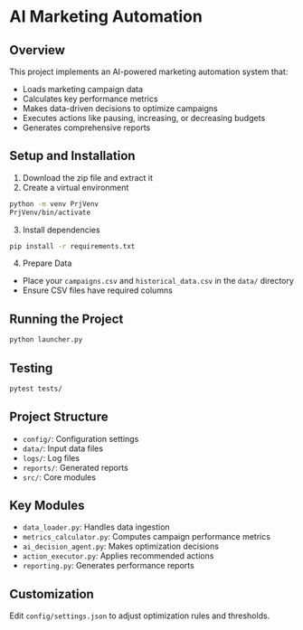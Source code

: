 # AI Marketing Automation

## Overview
This project implements an AI-powered marketing automation system that:
- Loads marketing campaign data
- Calculates key performance metrics
- Makes data-driven decisions to optimize campaigns
- Executes actions like pausing, increasing, or decreasing budgets
- Generates comprehensive reports

## Setup and Installation

1. Download the zip file and extract it
2. Create a virtual environment
```bash
python -m venv PrjVenv
PrjVenv/bin/activate  
```

3. Install dependencies
```bash
pip install -r requirements.txt
```

4. Prepare Data
- Place your `campaigns.csv` and `historical_data.csv` in the `data/` directory
- Ensure CSV files have required columns

## Running the Project
```bash
python launcher.py
```

## Testing
```bash
pytest tests/
```

## Project Structure
- `config/`: Configuration settings
- `data/`: Input data files
- `logs/`: Log files
- `reports/`: Generated reports
- `src/`: Core modules

## Key Modules
- `data_loader.py`: Handles data ingestion
- `metrics_calculator.py`: Computes campaign performance metrics
- `ai_decision_agent.py`: Makes optimization decisions
- `action_executor.py`: Applies recommended actions
- `reporting.py`: Generates performance reports

## Customization
Edit `config/settings.json` to adjust optimization rules and thresholds.
